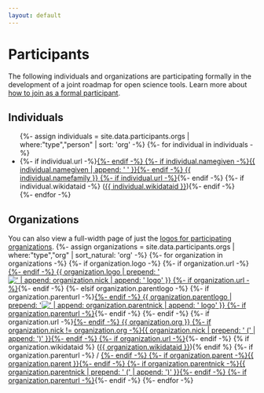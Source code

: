 ```yaml
---
layout: default
---
```


# Participants
The following individuals and organizations are participating formally in the development of a joint roadmap for open science tools. Learn more about [how to join as a formal participant](https://github.com/OpenScienceRoadmap/jrost#participants).

<h2 id="individuals">Individuals</h2>
<people>
<ul>
  {%- assign individuals = site.data.participants.orgs | where:"type","person" | sort: 'org' -%}
  {%- for individual in individuals -%}
    <li>
      {%- if individual.url -%}<a href="{{ individual.url }}">{%- endif -%}
      {%- if individual.namegiven -%}{{ individual.namegiven | append: ' ' }}{%- endif -%}
      {{ individual.namefamily }}
      {%- if individual.url -%}</a>{%- endif -%}
      {%- if individual.wikidataid -%} (<a href="https://www.wikidata.org/wiki/{{ organization.wikidataid }}">{{ individual.wikidataid }}</a>){%- endif -%}
    </li>
  {%- endfor -%}
</ul>
</people>

<h2 id="organizations">Organizations</h2>
You can also view a full-width page of just the <a href="organizations">logos for participating organizations</a>.
<organizations>
{%- assign organizations = site.data.participants.orgs | where:"type","org" | sort_natural: 'org' -%}
{%- for organization in organizations -%}
  <organization>
    <logo>
      {%- if organization.logo -%}
        {%- if organization.url -%}<a href="{{ organization.url }}">{%- endif -%}
        {{ organization.logo | prepend: '<img src="/assets/img/' | append: '" alt="' | append: organization.nick | append: ' logo" />' }}
        {%- if organization.url -%}</a>{%- endif -%}
      {%- elsif organization.parentlogo -%}  
        {%- if organization.parenturl -%}<a href="{{ organization.parenturl }}">{%- endif -%}
        {{ organization.parentlogo | prepend: '<img src="/assets/img/' | append: '" alt="' | append: organization.parentnick | append: ' logo" />' }}
        {%- if organization.parenturl -%}</a>{%- endif -%}
      {%- endif -%}
    </logo>
    <name>
      {%- if organization.url -%}<a href="{{ organization.url }}">{%- endif -%}
      {{ organization.org }}
      {%- if organization.nick != organization.org -%}{{ organization.nick | prepend: ' (' | append: ')' }}{%- endif -%}
      {%- if organization.url -%}</a>{%- endif -%}
      {% if organization.wikidataid %} (<a href="https://www.wikidata.org/wiki/{{ organization.wikidataid }}">{{ organization.wikidataid }}</a>){% endif %}
      {%- if organization.parenturl -%}&nbsp;/&nbsp;<a href="{{ organization.parenturl }}">{%- endif -%}
      {%- if organization.parent -%}{{ organization.parent }}{%- endif -%}
      {%- if organization.parentnick -%}{{ organization.parentnick | prepend: ' (' | append: ')' }}{%- endif -%}
      {%- if organization.parenturl -%}</a>{%- endif -%}
    </name>
  </organization>
{%- endfor -%}
</organizations>
